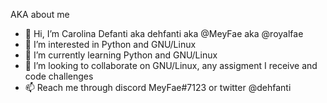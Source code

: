 
AKA about me
- 👋 Hi, I’m  Carolina Defanti aka dehfanti aka @MeyFae aka @royalfae
- 👀 I’m interested in Python and GNU/Linux
- 🌱 I’m currently learning Python and GNU/Linux 
- 💞️ I’m looking to collaborate on GNU/Linux, any assigment I receive and code challenges 
- 📫 Reach me through discord MeyFae#7123 or twitter @dehfanti

<!---
MeyFae/MeyFae is a ✨ special ✨ repository because its `README.md` (this file) appears on your GitHub profile.
You can click the Preview link to take a look at your changes.
--->
